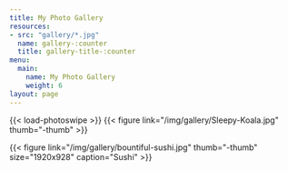 ```yaml
---
title: My Photo Gallery
resources:
- src: "gallery/*.jpg"
  name: gallery-:counter
  title: gallery-title-:counter
menu:
  main:
    name: My Photo Gallery
    weight: 6
layout: page
---
```


{{< load-photoswipe >}}
{{< figure link="/img/gallery/Sleepy-Koala.jpg" thumb="-thumb" >}}

{{< figure link="/img/gallery/bountiful-sushi.jpg" thumb="-thumb" size="1920x928" caption="Sushi" >}}
